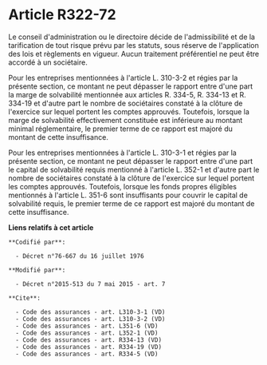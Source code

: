 # Article R322-72

Le conseil d'administration ou le directoire décide de l'admissibilité et de la tarification de tout risque prévu par les
statuts, sous réserve de l'application des lois et règlements en vigueur. Aucun traitement préférentiel ne peut être accordé
à un sociétaire. 

Pour les entreprises mentionnées à l'article L. 310-3-2 et régies par la présente section, ce montant ne peut dépasser le
rapport entre d'une part la marge de solvabilité mentionnée aux articles R. 334-5, R. 334-13 et R. 334-19 et d'autre part le
nombre de sociétaires constaté à la clôture de l'exercice sur lequel portent les comptes approuvés. Toutefois, lorsque la
marge de solvabilité effectivement constituée est inférieure au montant minimal réglementaire, le premier terme de ce rapport
est majoré du montant de cette insuffisance. 

Pour les entreprises mentionnées à l'article L. 310-3-1 et régies par la présente section, ce montant ne peut dépasser le
rapport entre d'une part le capital de solvabilité requis mentionné à l'article L. 352-1 et d'autre part le nombre de
sociétaires constaté à la clôture de l'exercice sur lequel portent les comptes approuvés. Toutefois, lorsque les fonds
propres éligibles mentionnés à l'article L. 351-6 sont insuffisants pour couvrir le capital de solvabilité requis, le premier
terme de ce rapport est majoré du montant de cette insuffisance.

**Liens relatifs à cet article**

	**Codifié par**:

	  - Décret n°76-667 du 16 juillet 1976

	**Modifié par**:

	  - Décret n°2015-513 du 7 mai 2015 - art. 7

	**Cite**:

	  - Code des assurances - art. L310-3-1 (VD)
	  - Code des assurances - art. L310-3-2 (VD)
	  - Code des assurances - art. L351-6 (VD)
	  - Code des assurances - art. L352-1 (VD)
	  - Code des assurances - art. R334-13 (VD)
	  - Code des assurances - art. R334-19 (VD)
	  - Code des assurances - art. R334-5 (VD)
